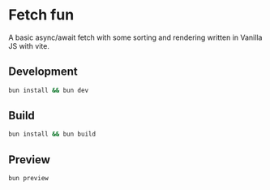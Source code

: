 #  Fetch fun
A basic async/await fetch with some sorting and rendering written in Vanilla JS with vite.

## Development
```sh
bun install && bun dev
```

## Build
```sh
bun install && bun build
```

## Preview
```sh
bun preview
```


